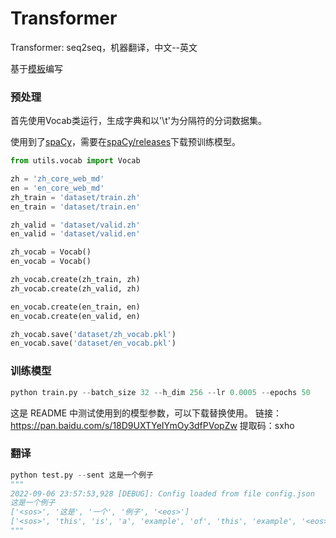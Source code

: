 # Transformer

Transformer: seq2seq，机器翻译，中文--英文

基于[模板](https://github.com/DevilExileSu/pytorch-template)编写


### 预处理
首先使用Vocab类运行，生成字典和以'\t'为分隔符的分词数据集。

使用到了[spaCy](https://github.com/explosion/spaCy)，需要在[spaCy/releases](https://github.com/explosion/spaCy/releases)下载预训练模型。
```python
from utils.vocab import Vocab

zh = 'zh_core_web_md'
en = 'en_core_web_md'
zh_train = 'dataset/train.zh'
en_train = 'dataset/train.en'

zh_valid = 'dataset/valid.zh'
en_valid = 'dataset/valid.en'

zh_vocab = Vocab()
en_vocab = Vocab()

zh_vocab.create(zh_train, zh)
zh_vocab.create(zh_valid, zh)

en_vocab.create(en_train, en)
en_vocab.create(en_valid, en)

zh_vocab.save('dataset/zh_vocab.pkl')
en_vocab.save('dataset/en_vocab.pkl')
```

### 训练模型
```python 
python train.py --batch_size 32 --h_dim 256 --lr 0.0005 --epochs 50
```

这是 README 中测试使用到的模型参数，可以下载替换使用。
链接：https://pan.baidu.com/s/18D9UXTYeIYmOy3dfPVopZw 
提取码：sxho

### 翻译
```python 
python test.py --sent 这是一个例子
"""
2022-09-06 23:57:53,928 [DEBUG]: Config loaded from file config.json
这是一个例子
['<sos>', '这是', '一个', '例子', '<eos>']
['<sos>', 'this', 'is', 'a', 'example', 'of', 'this', 'example', '<eos>']
"""
```
